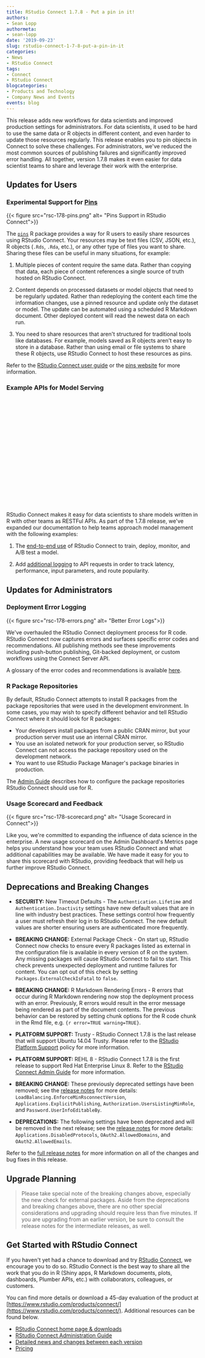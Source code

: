 ```yaml
---
title: RStudio Connect 1.7.8 - Put a pin in it!
authors:
- Sean Lopp
authormeta: 
- sean-lopp
date: '2019-09-23'
slug: rstudio-connect-1-7-8-put-a-pin-in-it
categories:
- News
- RStudio Connect
tags:
- Connect
- RStudio Connect
blogcategories:
- Products and Technology
- Company News and Events
events: blog
---
```



This release adds new workflows for data scientists and improved production
settings for administrators. For data scientists, it used to be hard to use the
same data or R objects in different content, and even harder to update those
resources regularly. This release enables you to pin objects in Connect to solve
these challenges. For administrators, we've reduced the most common sources of
publishing failures and significantly improved error handling. All together,
version 1.7.8 makes it even easier for data scientist teams to share and
leverage their work with the enterprise.

## Updates for Users

### Experimental Support for [Pins](https://rstudio.github.io/pins)

{{< figure src="rsc-178-pins.png" alt= "Pins Support in RStudio Connect">}}

The [`pins`](https://rstudio.github.io/pins) R package provides a way for R
users to easily share resources using RStudio Connect. Your resources may be
text files (CSV, JSON, etc.), R objects (`.Rds`, `.Rda`, etc.), or any other
type of files you want to share. Sharing these files can be useful in many
situations, for example:

1. Multiple pieces of content require the same data. Rather than copying
   that data, each piece of content references a single source of truth hosted
   on RStudio Connect.

2. Content depends on processed datasets or model objects that need to be regularly updated.
   Rather than redeploying the content each time the information changes, use a
   pinned resource and update only the dataset or model. The update can be automated using a
   scheduled R Markdown document. Other deployed content will read the newest data on
   each run.

3. You need to share resources that aren't structured for traditional tools
   like databases. For example, models saved as R objects aren't easy to store
   in a database. Rather than using email or file systems to share these R objects,
   use RStudio Connect to host these resources as pins.

Refer to the [RStudio Connect user
guide](https://docs.rstudio.com/connect/1.7.8/user/pins.html) or the [pins website](https://rstudio.github.io/pins/articles/boards-rsconnect.html) for more
information.

### Example APIs for Model Serving

<script src="https://fast.wistia.com/embed/medias/dm8sl8nz5n.jsonp" async></script><script src="https://fast.wistia.com/assets/external/E-v1.js" async></script><div class="wistia_responsive_padding" style="padding:56.25% 0 0 0;position:relative;"><div class="wistia_responsive_wrapper" style="height:100%;left:0;position:absolute;top:0;width:100%;"><div class="wistia_embed wistia_async_dm8sl8nz5n videoFoam=true" style="height:100%;position:relative;width:100%">&nbsp;</div></div></div>

RStudio Connect makes it easy for data scientists to share models written in R
with other teams as RESTFul APIs. As part of the 1.7.8 release, we've expanded
our documentation to help teams approach model management with the following
examples:

1. The [end-to-end use](https://solutions.rstudio.com/model-management/overview/) of RStudio Connect to train, deploy, monitor, and A/B test a model. 

2. Add [additional logging](https://solutions.rstudio.com/examples/rest-apis-overview/#log-details-about-api-requests-and-responses) to API requests in order to track latency, performance, input parameters, and route popularity.

## Updates for Administrators

### Deployment Error Logging

{{< figure src="rsc-178-errors.png" alt= "Better Error Logs">}}

We've overhauled the RStudio Connect deployment process for R code. RStudio
Connect now captures errors and surfaces specific error codes and
recommendations. All publishing methods see these improvements including
push-button publishing, Git-backed deployment, or custom workflows using the
Connect Server API.

A glossary of the error codes and recommendations is available [here](https://docs.rstudio.com/connect/1.7.8/user/publishing.html#error-codes).

### R Package Repositories

By default, RStudio Connect attempts to install R packages from the package
repositories that were used in the development environment. In some cases, you
may wish to specify different behavior and tell RStudio Connect where it should
look for R packages:  

- Your developers install packages from a public CRAN mirror, but your production server must use an internal CRAN mirror.  
- You use an isolated network for your production server, so RStudio Connect can not access the package repository used on the development network.  
- You want to use RStudio Package Manager's package binaries in production.
 
The [Admin Guide](https://docs.rstudio.com/connect/1.7.8/admin/getting-started.html#getting-started-rspm) describes how to configure the package repositories RStudio Connect should use for R.

### Usage Scorecard and Feedback

{{< figure src="rsc-178-scorecard.png" alt= "Usage Scorecard in Connect">}}

Like you, we're committed to expanding the influence of data science in the
enterprise. A new usage scorecard on the Admin Dashboard's Metrics page helps
you understand how your team uses RStudio Connect and what additional
capabilities may be available. We have made it easy for you to share this
scorecard with RStudio, providing feedback that will help us further improve
RStudio Connect.

## Deprecations and Breaking Changes

- **SECURITY:** New Timeout Defaults -  The `Authentication.Lifetime` and `Authentication.Inactivity` settings have new default values that are in line with industry best practices. These settings control how frequently a user must refresh their log in to RStudio Connect. The new default values are shorter ensuring users are authenticated more frequently.

- **BREAKING CHANGE:** External Package Check - On start up, RStudio Connect now checks to ensure every R packages listed as external in the configuration file is available in every version of R on the system. Any missing packages will cause RStudio Connect to fail to start. This check prevents unexpected deployment and runtime failures for content. You can opt out of this check by setting `Packages.ExternalCheckIsFatal` to `false`.  

- **BREAKING CHANGE:** R Markdown Rendering Errors - R errors that occur during R Markdown rendering now stop the deployment process with an error. Previously, R errors would result in the error message being rendered as part of the document contents. The previous behavior can be restored by setting chunk options for the R code chunk in the Rmd file, e.g. `{r error=TRUE warning=TRUE}`.  

- **PLATFORM SUPPORT:** Trusty -  RStudio Connect 1.7.8 is the last release that will support Ubuntu 14.04 Trusty. Please refer to the [RStudio Platform Support](https://www.rstudio.com/about/platform-support/) policy for more information.  

- **PLATFORM SUPPORT:** REHL 8 -  RStudio Connect 1.7.8 is the first release to support Red Hat Enterprise Linux 8. Refer to the [RStudio Connect Admin Guide](https://docs.rstudio.com/connect/1.7.8/admin/getting-started.html#installation-redhat) for more information. 

- **BREAKING CHANGE:** These previously deprecated settings have been removed; see the [release notes](https://docs.rstudio.com/connect/news/) for more details: `LoadBalancing.EnforceMinRsconnectVersion`, `Applications.ExplicitPublishing`, `Authorization.UsersListingMinRole`, and `Password.UserInfoEditableBy`.  

- **DEPRECATIONS:** The following settings have been deprecated and will be removed in the next release; see the [release notes](https://docs.rstudio.com/connect/news/) for more details: `Applications.DisabledProtocols`, `OAuth2.AllowedDomains`, and `OAuth2.AllowedEmails`.  

Refer to the [full release notes](https://docs.rstudio.com/connect/news/) for
more information on all of the changes and bug fixes in this release.

## Upgrade Planning

> Please take special note of the breaking changes above, especially the new check
> for external packages. Aside from the deprecations and breaking changes above,
> there are no other special considerations and upgrading should require less than
> five minutes. If you are upgrading from an earlier version, be sure to consult
> the release notes for the intermediate releases, as well.

## Get Started with RStudio Connect

If you haven't yet had a chance to download and try [RStudio
Connect](https://rstudio.com/products/connect/), we encourage you to do so.
RStudio Connect is the best way to share all the work that you do in R (Shiny
apps, R Markdown documents, plots, dashboards, Plumber APIs, etc.) with
collaborators, colleagues, or customers.

You can find more details or download a 45-day evaluation of the product at
[https://www.rstudio.com/products/connect/](https://www.rstudio.com/products/connect/).
Additional resources can be found below.

- [RStudio Connect home page & downloads](https://www.rstudio.com/products/connect/)
- [RStudio Connect Administration Guide](http://docs.rstudio.com/connect/admin/)
- [Detailed news and changes between each version](http://docs.rstudio.com/connect/news/)
- [Pricing](https://www.rstudio.com/pricing/)

